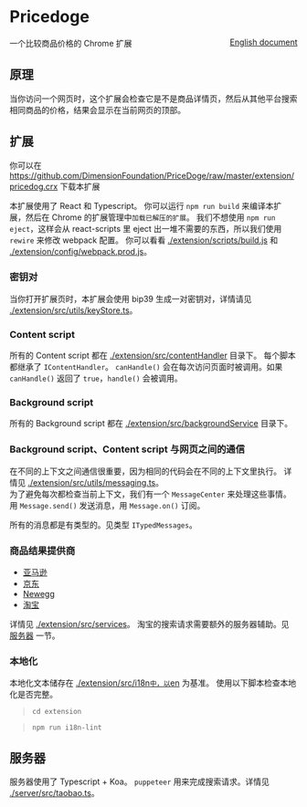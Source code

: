 # Pricedoge

<div style="float: right;"><a href="./README-zh_CN.md">English document</a></div>

一个比较商品价格的 Chrome 扩展

## 原理

当你访问一个网页时，这个扩展会检查它是不是商品详情页，然后从其他平台搜索相同商品的价格，结果会显示在当前网页的顶部。

## 扩展

你可以在 https://github.com/DimensionFoundation/PriceDoge/raw/master/extension/pricedog.crx 下载本扩展

本扩展使用了 React 和 Typescript。
你可以运行 `npm run build` 来编译本扩展，然后在 Chrome 的扩展管理中`加载已解压的扩展`。
我们不想使用 `npm run eject`，这样会从 react-scripts 里 eject 出一堆不需要的东西，所以我们使用 `rewire` 来修改 webpack 配置。
你可以看看 [./extension/scripts/build.js](./extension/scripts/build.js) 和 [./extension/config/webpack.prod.js](./extension/config/webpack.prod.js)。

### 密钥对

当你打开扩展页时，本扩展会使用 bip39 生成一对密钥对，详情请见 [./extension/src/utils/keyStore.ts](./extension/src/utils/keyStore.ts)。

### Content script

所有的 Content script 都在 [./extension/src/contentHandler](./extension/src/contentHandler) 目录下。
每个脚本都继承了 `IContentHandler`。
`canHandle()` 会在每次访问页面时被调用。如果 `canHandle()` 返回了 `true`，`handle()` 会被调用。

### Background script

所有的 Background script 都在 [./extension/src/backgroundService](./extension/src/backgroundService) 目录下。

### Background script、Content script 与网页之间的通信

在不同的上下文之间通信很重要，因为相同的代码会在不同的上下文里执行。
详情见 [./extension/src/utils/messaging.ts](./extension/src/utils/messaging.ts)。  
为了避免每次都检查当前上下文，我们有一个 `MessageCenter` 来处理这些事情。
用 `Message.send()` 发送消息，用 `Message.on()` 订阅。

所有的消息都是有类型的。见类型 `ITypedMessages`。

### 商品结果提供商

-   [亚马逊](https://amazon.com)
-   [京东](https://jd.com)
-   [Newegg](https://newegg.com)
-   [淘宝](https://taobao.com)

详情见 [./extension/src/services](./extension/src/services)。
淘宝的搜索请求需要额外的服务器辅助。见 [服务器](#服务器) 一节。

### 本地化

本地化文本储存在 [./extension/src/i18n`中，以`en](./extension/src/i18n`中，以`en) 为基准。
使用以下脚本检查本地化是否完整。

> `cd extension`

> `npm run i18n-lint`

## 服务器

服务器使用了 Typescript + Koa。
`puppeteer` 用来完成搜索请求。详情见 [./server/src/taobao.ts](./server/src/taobao.ts)。

